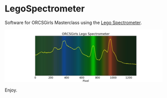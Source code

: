# LegoSpectrometer
Software for ORCSGirls Masterclass using the <a href="https://publiclab.org/wiki/lego-spectrometer">Lego Spectrometer</a>. 

<img src="Spectra/demo_processed.jpg">

Enjoy.
